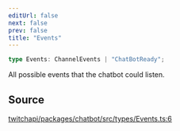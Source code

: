 ```yaml
---
editUrl: false
next: false
prev: false
title: "Events"
---
```


```ts
type Events: ChannelEvents | "ChatBotReady";
```

All possible events that the chatbot could listen.

## Source

[twitchapi/packages/chatbot/src/types/Events.ts:6](https://github.com/pablornc/twitchapi//blob/f8a75ccd701e54db4c91e2b0128974da23f25d14/packages/chatbot/src/types/Events.ts#L6)
